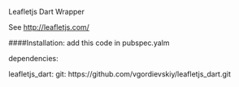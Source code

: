 Leafletjs Dart Wrapper 

See http://leafletjs.com/

####Installation:
add this code in pubspec.yalm

<p>dependencies:</p>
	leafletjs_dart:
	        git: https://github.com/vgordievskiy/leafletjs_dart.git
